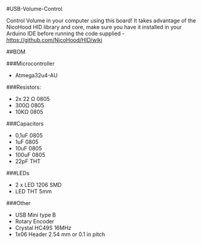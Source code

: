 #USB-Volume-Control

Control Volume in your computer using this board! It takes advantage of the NicoHood HID library and core, make sure you have it installed in your Arduino IDE before running the code supplied - https://github.com/NicoHood/HID/wiki

##BOM

###Microcontroller

* Atmega32u4-AU

###Resistors:

* 2x 22 Ω 0805
* 300Ω 0805
* 10KΩ 0805

###Capacitors

* 0,1uF 0805
* 1uF 0805
* 10uF 0805
* 100uF 0805
* 22pF THT

###LEDs

* 2 x LED 1206 SMD
* LED THT 5mm

###Other

* USB Mini type B
* Rotary Encoder
* Crystal HC49S 16MHz
* 1x06 Header 2.54 mm or 0.1 in pitch

